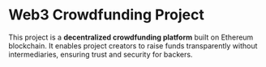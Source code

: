 # Web3 Crowdfunding Project

This project is a **decentralized crowdfunding platform** built on Ethereum blockchain. It enables project creators to raise funds transparently without intermediaries, ensuring trust and security for backers.

